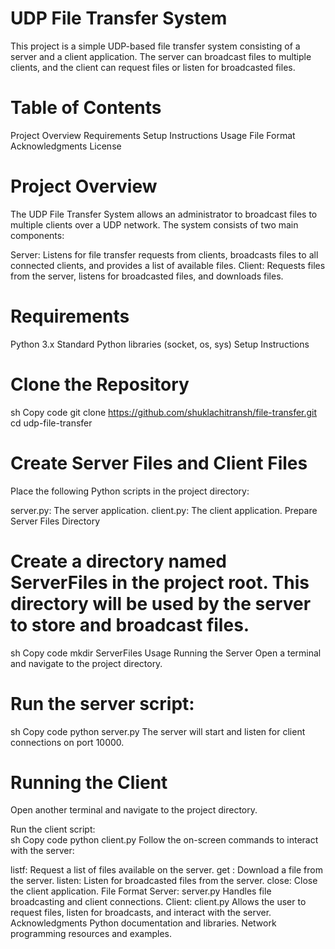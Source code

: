 # UDP File Transfer System
This project is a simple UDP-based file transfer system consisting of a server and a client application. The server can broadcast files to multiple clients, and the client can request files or listen for broadcasted files.

# Table of Contents
Project Overview
Requirements
Setup Instructions
Usage
File Format
Acknowledgments
License
# Project Overview
The UDP File Transfer System allows an administrator to broadcast files to multiple clients over a UDP network. The system consists of two main components:

Server: Listens for file transfer requests from clients, broadcasts files to all connected clients, and provides a list of available files.
Client: Requests files from the server, listens for broadcasted files, and downloads files.
# Requirements
Python 3.x
Standard Python libraries (socket, os, sys)
Setup Instructions
# Clone the Repository
sh
Copy code
git clone https://github.com/shuklachitransh/file-transfer.git
cd udp-file-transfer
# Create Server Files and Client Files

Place the following Python scripts in the project directory:

server.py: The server application.
client.py: The client application.
Prepare Server Files Directory

# Create a directory named ServerFiles in the project root. This directory will be used by the server to store and broadcast files.

sh
Copy code
mkdir ServerFiles
Usage
Running the Server
Open a terminal and navigate to the project directory.

# Run the server script:

sh
Copy code
python server.py
The server will start and listen for client connections on port 10000.

# Running the Client
Open another terminal and navigate to the project directory.

Run the client script:<br>
sh
Copy code
python client.py
Follow the on-screen commands to interact with the server:

listf: Request a list of files available on the server.
get <filename>: Download a file from the server.
listen: Listen for broadcasted files from the server.
close: Close the client application.
File Format
Server: server.py
Handles file broadcasting and client connections.
Client: client.py
Allows the user to request files, listen for broadcasts, and interact with the server.
Acknowledgments
Python documentation and libraries.
Network programming resources and examples.
